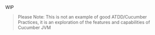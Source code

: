 WIP

>
> Please Note: This is not an example of good ATDD/Cucumber Practices, it is an exploration of the features and capabilities of Cucumber JVM
>

